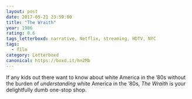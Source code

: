 ```yaml
---
layout: post 
date: 2017-05-21 23:59:00
title: "The Wraith"
year: 1986
rating: 0.6
tags_letterboxd: narrative, Netflix, streaming, HDTV, NYC
tags:
  - film
category: Letterboxd
canonical: https://boxd.it/hn2Mb
---
```


If any kids out there want to know about white America in the ’80s without the burden of <cite>understanding</cite> white America in the ’80s, <cite>The Wraith</cite> is your delightfully dumb one-stop shop.